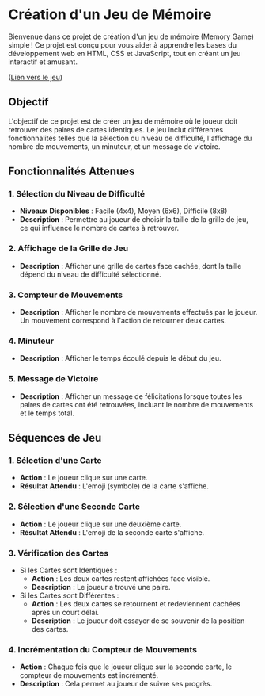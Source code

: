 # Création d'un Jeu de Mémoire
Bienvenue dans ce projet de création d'un jeu de mémoire (Memory Game) simple ! Ce projet est conçu pour vous aider à apprendre les bases du développement web en HTML, CSS et JavaScript, tout en créant un jeu interactif et amusant.

([Lien vers le jeu](https://memory-amber.vercel.app/))
## Objectif
L'objectif de ce projet est de créer un jeu de mémoire où le joueur doit retrouver des paires de cartes identiques. Le jeu inclut différentes fonctionnalités telles que la sélection du niveau de difficulté, l'affichage du nombre de mouvements, un minuteur, et un message de victoire.

## Fonctionnalités Attenues
### 1. Sélection du Niveau de Difficulté
- **Niveaux Disponibles** : Facile (4x4), Moyen (6x6), Difficile (8x8)
- **Description** : Permettre au joueur de choisir la taille de la grille de jeu, ce qui influence le nombre de cartes à retrouver.
### 2. Affichage de la Grille de Jeu
- **Description** : Afficher une grille de cartes face cachée, dont la taille dépend du niveau de difficulté sélectionné.
### 3. Compteur de Mouvements
- **Description** : Afficher le nombre de mouvements effectués par le joueur. Un mouvement correspond à l'action de retourner deux cartes.
### 4. Minuteur
- **Description** : Afficher le temps écoulé depuis le début du jeu.
### 5. Message de Victoire
- **Description** : Afficher un message de félicitations lorsque toutes les paires de cartes ont été retrouvées, incluant le nombre de mouvements et le temps total.
## Séquences de Jeu
### 1. Sélection d'une Carte
- **Action** : Le joueur clique sur une carte.
- **Résultat Attendu** : L'emoji (symbole) de la carte s'affiche.
### 2. Sélection d'une Seconde Carte
- **Action** : Le joueur clique sur une deuxième carte.
- **Résultat Attendu** : L'emoji de la seconde carte s'affiche.
### 3. Vérification des Cartes
- Si les Cartes sont Identiques :
  - **Action** : Les deux cartes restent affichées face visible.
  - **Description** : Le joueur a trouvé une paire.
- Si les Cartes sont Différentes :
  - **Action** : Les deux cartes se retournent et redeviennent cachées après un court délai.
  - **Description** : Le joueur doit essayer de se souvenir de la position des cartes.
### 4. Incrémentation du Compteur de Mouvements
- **Action** : Chaque fois que le joueur clique sur la seconde carte, le compteur de mouvements est incrémenté.
- **Description** : Cela permet au joueur de suivre ses progrès.

